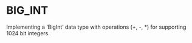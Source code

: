 # BIG_INT
Implementing a ‘BigInt’ data type with operations (+, -, *) for supporting 1024 bit integers. 

